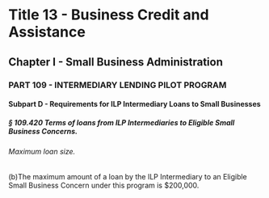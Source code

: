 
# Title 13 - Business Credit and Assistance
## Chapter I - Small Business Administration
### PART 109 - INTERMEDIARY LENDING PILOT PROGRAM
#### Subpart D - Requirements for ILP Intermediary Loans to Small Businesses
##### § 109.420 Terms of loans from ILP Intermediaries to Eligible Small Business Concerns.
###### Maximum loan size.

(b)The maximum amount of a loan by the ILP Intermediary to an Eligible Small Business Concern under this program is $200,000.
